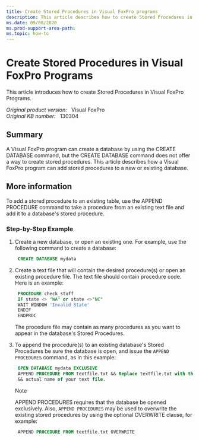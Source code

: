 ```yaml
---
title: Create Stored Procedures in Visual FoxPro programs
description: This article describes how to create Stored Procedures in Visual FoxPro Programs.
ms.date: 09/08/2020
ms.prod-support-area-path: 
ms.topic: how-to
---
```

# Create Stored Procedures in Visual FoxPro Programs

This article introduces how to create Stored Procedures in Visual FoxPro Programs.

_Original product version:_ &nbsp; Visual FoxPro  
_Original KB number:_ &nbsp; 130304

## Summary

A Visual FoxPro program can create a database by using the CREATE DATABASE command, but the CREATE DATABASE command does not offer a way to create stored procedures. This article describes how a Visual FoxPro program can add stored procedures to a new or existing database.

## More information

To add a stored procedure to an existing table, use the APPEND PROCEDURE command to take a procedure from an existing text file and add it to a database's stored procedure.

### Step-by-Step Example

1. Create a new database, or open an existing one. For example, use the following command to create a database:

    ```sql
     CREATE DATABASE mydata
    ```

2. Create a text file that will contain the desired procedure(s) or open an existing procedure file. The text file should contain procedure code. Here is an example:

    ```sql
     PROCEDURE check_stuff
     IF state <> "WA" or state <>"NC"
     WAIT WINDOW 'Invalid State'
     ENDIF
     ENDPROC
    ```

    The procedure file may contain as many procedures as you want to appear in the database's Stored Procedures.

3. To append the procedure(s) to an existing database's Stored Procedures be sure the database is open, and issue the `APPEND PROCEDURES` command, as in this example:

    ```sql
     OPEN DATABASE mydata EXCLUSIVE
     APPEND PROCEDURE FROM textfile.txt && Replace textfile.txt with the
     && actual name of your text file.
    ```

    > [!NOTE]
    > APPEND PROCEDURES requires that the database be opened exclusively. Also, `APPEND PROCEDURES` may be used to overwrite the existing stored procedures by using the optional OVERWRITE clause, for example:

    ```sql
     APPEND PROCEDURE FROM textfile.txt OVERWRITE
    ```
